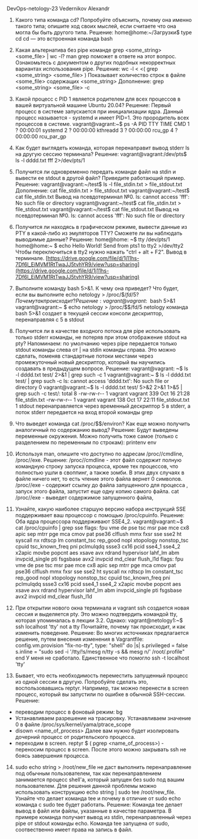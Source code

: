 DevOps-netology-23
Vedernikov Alexandr

1. Какого типа команда cd? Попробуйте объяснить, почему она именно такого типа; опишите ход 
своих мыслей, если считаете что она могла бы быть другого типа.
Решение: home@home:~/Загрузки$ type cd cd — это встроенная команда bash

2. Какая альтернатива без pipe команде grep <some_string> <some_file> | wc -l? man grep 
поможет в ответе на этот вопрос. Ознакомьтесь с документом о других подобных некорректных 
вариантах использования pipe. 
Решение: wc -l < <( grep <some_string> <some_file> ) 
Показывает количество строк в файле <some_file> содержащих <some_string>
Дополнение: grep <some_string> <some_file> -c

3. Какой процесс с PID 1 является родителем для всех процессов в вашей виртуальной машине 
Ubuntu 20.04? 
Решение: Первый процесс в системе запускается при инициализации ядра. 
Данный процесс называется - systemd и имеет PID=1. Это прородитель всех процессов в системе. 
vagrant@vagrant:~$ ps -A 
PID TTY TIME CMD 
1 ? 00:00:01 systemd 
2 ? 00:00:00 kthreadd 
3 ? 00:00:00 rcu_gp 
4 ? 00:00:00 rcu_par_gp

4. Как будет выглядеть команда, которая перенаправит вывод stderr ls на другую сессию 
терминала? 
Решение: vagrant@vagrant:/dev/pts$ ls -l dddd.txt fff 2>/dev/pts/1

5. Получится ли одновременно передать команде файл на stdin и вывести ее stdout в другой 
файл? Приведите работающий пример. 
Решение: vagrant@vagrant:~/test$ ls -l file_stdin.txt > file_stdout.txt
Дополнение: cat file_stdin.txt > file_stdout.txt
vagrant@vagrant:~/test$ cat file_stdin.txt 
Вывод на псевдотерминал №0.
ls: cannot access 'fff': No such file or directory
vagrant@vagrant:~/test$ cat file_stdin.txt > file_stdout.txt
vagrant@vagrant:~/test$ cat file_stdout.txt
Вывод на псевдотерминал №0.
ls: cannot access 'fff': No such file or directory

6. Получится ли находясь в графическом режиме, вывести данные из PTY в какой-либо из 
эмуляторов TTY? Сможете ли вы наблюдать выводимые данные? 
Решение: 
home@home: ~$ tty /dev/pts/1 
home@home:~ $ echo Hello World! Send from pts1 to tty2 >/dev/tty2 
Чтобы переключиться в tty2 нужно нажать "ctrl + alt + F2". 
Вывод в терминале. [https://drive.google.com/file/d/1j11hs-7Df6l_EiMVM1RtTwaJJ5tvhYR9/view?usp=sharing](https://drive.google.com/file/d/1j11hs-7Df6l_EiMVM1RtTwaJJ5tvhYR9/view?usp=sharing)

7. Выполните команду bash 5>&1. К чему она приведет? Что будет, если вы выполните echo 
netology > /proc/$$/fd/5? Почему так происходит? 
Решение: 
vagrant@vagrant: ~$ bash 5>&1 
vagrant@vagrant:~ $ echo netology > /proc/$$/fd/5 netology команда bash 5>&1 создает в 
текущей сессии консоли дескриптор, перенаправляя с 5 в stdout

8. Получится ли в качестве входного потока для pipe использовать только stderr команды, не 
потеряв при этом отображение stdout на pty? Напоминаем: по умолчанию через pipe передается 
только stdout команды слева от | на stdin команды справа. Это можно сделать, поменяв 
стандартные потоки местами через промежуточный новый дескриптор, который вы научились 
создавать в предыдущем вопросе. 
Решение: 
vagrant@vagrant: ~$ ls -l dddd.txt test/ 2>&1 | grep such -c 1 
vagrant@vagrant:~ $ ls -l dddd.txt test/ | grep such -c ls: cannot access 'dddd.txt': No 
such file or directory 0 
vagrant@vagrant:~$ ls -l dddd.txt test/ 5>&2 2>&1 1>&5 | grep such -c 
test/: total 8 -rw-rw-r-- 1 
vagrant vagrant 339 Oct 16 21:28 file_stdin.txt -rw-rw-r-- 1 
vagrant vagrant 138 Oct 17 22:11 file_stdout.txt 1 stdout перенаправляется через временный 
дескриптор 5 в stderr, а поток stderr передается на вход второй команды grep

9. Что выведет команда cat /proc/$$/environ? Как еще можно получить аналогичный по 
содержанию вывод? 
Решение: Будут выведены переменные окружения. Можно получить тоже самое (только с 
разделением по переменным по строкам): printenv env

10. Используя man, опишите что доступно по адресам /proc//cmdline, /proc//exe. 
Решение: /proc//cmdline - этот файл содержит полную командную строку запуска процесса, 
кроме тех процессов, что полностью ушли в своппинг, а также зомби. В этих двух случаях в 
файле ничего нет, то есть чтение этого файла вернет 0 символов. /proc//exe - содержит 
ссылку до файла запущенного для процесса , запуск этого файла, запустит еще одну копию 
самого файла. cat /proc//exe - выведет содержимое запущенного файла,

11. Узнайте, какую наиболее старшую версию набора инструкций SSE поддерживает ваш процессор 
с помощью /proc/cpuinfo. 
Решение: Оба ядра процессора поддерживают SSE4_2. 
vagrant@vagrant:~$ cat /proc/cpuinfo | grep sse 
flags: fpu vme de pse tsc msr pae mce cx8 apic sep mtrr pge mca cmov pat pse36 clflush mmx 
fxsr sse sse2 ht syscall nx rdtscp lm constant_tsc rep_good nopl xtopology nonstop_tsc 
cpuid tsc_known_freq pni pclmulqdq ssse3 cx16 pcid sse4_1 sse4_2 x2apic movbe popcnt aes 
xsave avx rdrand hypervisor lahf_lm abm invpcid_single pti fsgsbase avx2 invpcid md_clear 
flush_l1d 
flags: fpu vme de pse tsc msr pae mce cx8 apic sep mtrr pge mca cmov pat pse36 clflush mmx 
fxsr sse sse2 ht syscall nx rdtscp lm constant_tsc rep_good nopl xtopology nonstop_tsc 
cpuid tsc_known_freq pni pclmulqdq ssse3 cx16 pcid sse4_1 sse4_2 x2apic movbe popcnt aes 
xsave avx rdrand hypervisor lahf_lm abm invpcid_single pti fsgsbase avx2 invpcid md_clear 
flush_l1d

12. При открытии нового окна терминала и vagrant ssh создается новая сессия и выделяется pty.
Это можно подтвердить командой tty, которая упоминалась в лекции 3.2. 
Однако: vagrant@netology1:~$ ssh localhost 'tty' not a tty Почитайте, почему так происходит,
и как изменить поведение. 
Решение: Во многих источниках предлагается решение, путем внесения изменения в 
Vagrantfile:
config.vm.provision "fix-no-tty", type: "shell" do |s| s.privileged = false 
s.inline = "sudo sed -i '/tty/!s/mesg n/tty -s \&\& mesg n/' /root/.profile" end 
У меня не сработало. Единственное что помогло ssh -t localhost 'tty'

13. Бывает, что есть необходимость переместить запущенный процесс из одной сессии в другую. 
Попробуйте сделать это, воспользовавшись reptyr. Например, так можно перенести в screen 
процесс, который вы запустили по ошибке в обычной SSH-сессии. 
Решение:

* переводим процесс в фоновый режим: bg
* Устанавливаем разрешение на трасировку. Устанавливаем значение 0 в файле 
/proc/sys/kernel/yama/ptrace_scope
* disown <name_of_process> Далее вам нужно будет изолировать дочерний процесс от 
родительского процесса.
* переходим в screen. reptyr $ ( pgrep <name_of_process>) - переносим процесс в screen. 
После этого можно закрывать ssh не боясь завершения процесса.

14. sudo echo string > /root/new_file не даст выполнить перенаправление под обычным 
пользователем, так как перенаправлением занимается процесс shell'а, который запущен без 
sudo под вашим пользователем. Для решения данной проблемы можно использовать конструкцию 
echo string | sudo tee /root/new_file. Узнайте что делает команда tee и почему в отличие от
sudo echo команда с sudo tee будет работать. 
Решение: Команда tee делает вывод в файл или файлы, указанные в качестве параметра. 
В примере команда получает вывод из stdin, перенаправленный через pipe от stdout команды 
echo.
Команда tee запущена от sudo, соотвественно имеет права на запись в файл.

